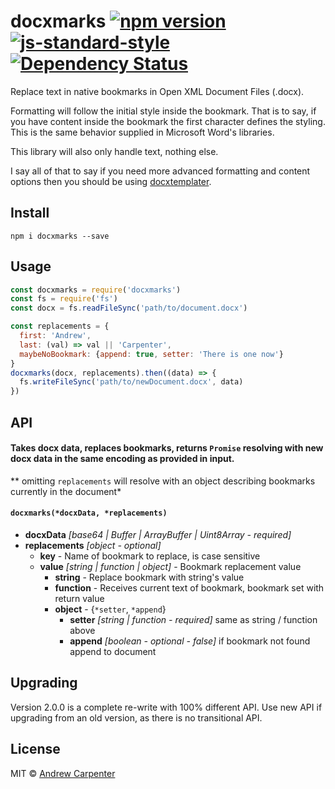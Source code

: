 # docxmarks   [![npm version](https://badge.fury.io/js/docxmarks.svg)](http://badge.fury.io/js/docxmarks)   [![js-standard-style](https://img.shields.io/badge/code%20style-standard-brightgreen.svg?style=flat)](https://github.com/feross/standard)   [![Dependency Status](https://dependencyci.com/github/doesdev/docxmarks/badge)](https://dependencyci.com/github/doesdev/docxmarks)

Replace text in native bookmarks in Open XML Document Files (.docx).

Formatting will follow the initial style inside the bookmark. That is to say,
if you have content inside the bookmark the first character defines the styling.
This is the same behavior supplied in Microsoft Word's libraries.

This library will also only handle text, nothing else.

I say all of that to say if you need more advanced formatting and content
options then you should be using
[docxtemplater](https://github.com/open-xml-templating/docxtemplater).

## Install
`npm i docxmarks --save`

## Usage

```javascript
const docxmarks = require('docxmarks')
const fs = require('fs')
const docx = fs.readFileSync('path/to/document.docx')

const replacements = {
  first: 'Andrew',
  last: (val) => val || 'Carpenter',
  maybeNoBookmark: {append: true, setter: 'There is one now'}
}
docxmarks(docx, replacements).then((data) => {
  fs.writeFileSync('path/to/newDocument.docx', data)
})
```

## API

#### Takes docx data, replaces bookmarks, returns `Promise` resolving with new docx data in the same encoding as provided in input.

** omitting `replacements` will resolve with an object describing bookmarks currently in the document*

#### `docxmarks(*docxData, *replacements)`

- **docxData** *[base64 | Buffer | ArrayBuffer | Uint8Array - required]*
- **replacements** *[object - optional]*
  - **key** - Name of bookmark to replace, is case sensitive
  - **value** *[string | function | object]* - Bookmark replacement value
    - **string** - Replace bookmark with string's value
    - **function** - Receives current text of bookmark, bookmark set with return value
    - **object** - {`*setter`, `*append`}
      - **setter** *[string | function - required]* same as string / function above
      - **append** *[boolean - optional - false]* if bookmark not found append to document


## Upgrading

Version 2.0.0 is a complete re-write with 100% different API. Use new API if
upgrading from an old version, as there is no transitional API.


## License

MIT © [Andrew Carpenter](https://github.com/doesdev)
